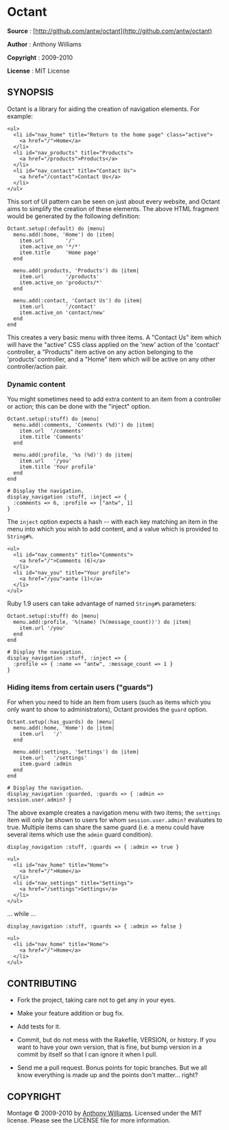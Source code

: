 # Octant

**Source**
:  [http://github.com/antw/octant](http://github.com/antw/octant)

**Author**
:  Anthony Williams

**Copyright**
:  2009-2010

**License**
:  MIT License

## SYNOPSIS

Octant is a library for aiding the creation of navigation elements. For
example:

    <ul>
      <li id="nav_home" title="Return to the home page" class="active">
        <a href="/">Home</a>
      </li>
      <li id="nav_products" title="Products">
        <a href="/products">Products</a>
      </li>
      <li id="nav_contact" title="Contact Us">
        <a href="/contact">Contact Us</a>
      </li>
    </ul>

This sort of UI pattern can be seen on just about every website, and Octant
aims to simplify the creation of these elements. The above HTML fragment would
be generated by the following definition:

    Octant.setup(:default) do |menu|
      menu.add(:home, 'Home') do |item|
        item.url       '/'
        item.active_on '*/*'
        item.title     'Home page'
      end

      menu.add(:products, 'Products') do |item|
        item.url       '/products'
        item.active_on 'products/*'
      end

      menu.add(:contact, 'Contact Us') do |item|
        item.url       '/contact'
        item.active_on 'contact/new'
      end
    end

This creates a very basic menu with three items. A "Contact Us" item which
will have the "active" CSS class applied on the 'new' action of the 'contact'
controller, a "Products" item active on any action belonging to the 'products'
controller, and a "Home" item which will be active on any other
controller/action pair.

### Dynamic content

You might sometimes need to add extra content to an item from a controller or
action; this can be done with the "inject" option.

    Octant.setup(:stuff) do |menu|
      menu.add(:comments, 'Comments (%d)') do |item|
        item.url  '/comments'
        item.title 'Comments'
      end

      menu.add(:profile, '%s (%d)') do |item|
        item.url   '/you'
        item.title 'Your profile'
      end
    end

    # Display the navigation.
    display_navigation :stuff, :inject => {
      :comments => 6, :profile => ["antw", 1]
    }

The `inject` option expects a hash -- with each key matching an item in the
menu into which you wish to add content, and a value which is provided to
`String#%`.

    <ul>
      <li id="nav_comments" title="Comments">
        <a href="/">Comments (6)</a>
      </li>
      <li id="nav_you" title="Your profile">
        <a href="/you">antw (1)</a>
      </li>
    </ul>

Ruby 1.9 users can take advantage of named `String#%` parameters:

    Octant.setup(:stuff) do |menu|
      menu.add(:profile, '%(name) (%(message_count))') do |item|
        item.url '/you'
      end
    end

    # Display the navigation.
    display_navigation :stuff, :inject => {
      :profile => { :name => "antw", :message_count => 1 }
    }

### Hiding items from certain users ("guards")

For when you need to hide an item from users (such as items which you only
want to show to administrators), Octant provides the `guard` option.

    Octant.setup(:has_guards) do |menu|
      menu.add(:home, 'Home') do |item|
        item.url   '/'
      end

      menu.add(:settings, 'Settings') do |item|
        item.url   '/settings'
        item.guard :admin
      end
    end

    # Display the navigation.
    display_navigation :guarded, :guards => { :admin => session.user.admin? }

The above example creates a navigation menu with two items; the `settings`
item will only be shown to users for whom `session.user.admin?` evaluates to
true. Multiple items can share the same guard (i.e. a menu could have several
items which use the `admin` guard condition).

    display_navigation :stuff, :guards => { :admin => true }

    <ul>
      <li id="nav_home" title="Home">
        <a href="/">Home</a>
      </li>
      <li id="nav_settings" title="Settings">
        <a href="/settings">Settings</a>
      </li>
    </ul>

... while ...

    display_navigation :stuff, :guards => { :admin => false }

    <ul>
      <li id="nav_home" title="Home">
        <a href="/">Home</a>
      </li>
    </ul>

## CONTRIBUTING

* Fork the project, taking care not to get any in your eyes.

* Make your feature addition or bug fix.

* Add tests for it.

* Commit, but do not mess with the Rakefile, VERSION, or history. If you want
  to have your own version, that is fine, but bump version in a commit by
  itself so that I can ignore it when I pull.

* Send me a pull request. Bonus points for topic branches. But we all know
  everything is made up and the points don't matter... right?

## COPYRIGHT

Montage &copy; 2009-2010 by [Anthony Williams](mailto:hi@antw.me). Licensed under the MIT license. Please see the LICENSE file for more information.
